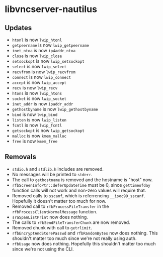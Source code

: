 # libvncserver-nautilus

## Updates

- `htonl` is now `lwip_htonl`
- `getpeername` is now `lwip_getpeername`
- `inet_ntoa` is now `ip4addr_ntoa`
- `close` is now `lwip_close`
- `setsockopt` is now `lwip_setsockopt`
- `select` is now `lwip_select`
- `recvfrom` is now `lwip_recvfrom`
- `connect` is now `lwip_connect`
- `accept` is now `lwip_accept`
- `recv` is now `lwip_recv`
- `htons` is now `lwip_htons`
- `socket` is now `lwip_socket`
- `inet_addr` is now `ipaddr_addr`
- `gethostbyname` is now `lwip_gethostbyname`
- `bind` is now `lwip_bind`
- `listen` is now `lwip_listen`
- `fcntl` is now `lwip_fcntl`
- `getsockopt` is now `lwip_getsockopt`
- `malloc` is now `kmem_malloc`
- `free` is now `kmem_free`

## Removals

- `stdio.h` and `stdlib.h` includes are removed.
- No messages will be printed to `stderr`.
- The call to `gethostname` is removed and the hostname is "host" now.
- `rfbScreenInfoPtr::deferUpdateTime` must be 0, since `gettimeofday` function calls will not work and non-zero values will require that.
- Removed calls to `sscanf`, which is referrencing `__isoc99_sscanf`. Hopefully it doesn't matter too much for now.
- Removed call to `rfbProcessFileTransfer` in the `rfbProcessClientNormalMessage` function.
- `sraSpanListPrint` now does nothing.
- The calls to `rfbSendFileTransferChunk` are now removed.
- Removed chunk with call to `getrlimit`.
- `rfbEncryptAndStorePasswd` and `rfbRandomBytes` now does nothing. This shouldn't matter too much since we're not really using auth.
- `rfbUsage` now does nothing. Hopefully this shouldn't matter too much since we're not using the CLI.
